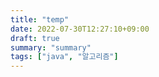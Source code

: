 ```yaml
---
title: "temp"
date: 2022-07-30T12:27:10+09:00
draft: true
summary: "summary"
tags: ["java", "알고리즘"]
---
```


